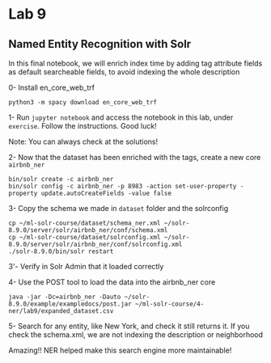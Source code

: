 # Lab 9
## Named Entity Recognition with Solr

In this final notebook, we will enrich index time by adding tag attribute fields as default searcheable fields, to avoid indexing the whole description

0- Install en_core_web_trf

```
python3 -m spacy download en_core_web_trf
```

1- Run `jupyter notebook` and access the notebook in this lab, under `exercise`. Follow the instructions. Good luck!

Note: You can always check at the solutions!

2- Now that the dataset has been enriched with the tags, create a new core `airbnb_ner`

```
bin/solr create -c airbnb_ner
bin/solr config -c airbnb_ner -p 8983 -action set-user-property -property update.autoCreateFields -value false
```

3- Copy the schema we made in `dataset` folder and the solrconfig

```
cp ~/ml-solr-course/dataset/schema_ner.xml ~/solr-8.9.0/server/solr/airbnb_ner/conf/schema.xml
cp ~/ml-solr-course/dataset/solrconfig.xml ~/solr-8.9.0/server/solr/airbnb_ner/conf/solrconfig.xml
./solr-8.9.0/bin/solr restart
```

3'- Verify in Solr Admin that it loaded correctly

4- Use the POST tool to load the data into the airbnb_ner core

```
java -jar -Dc=airbnb_ner -Dauto ~/solr-8.9.0/example/exampledocs/post.jar ~/ml-solr-course/4-ner/lab9/expanded_dataset.csv
```

5- Search for any entity, like New York, and check it still returns it. If you check the schema.xml, we are not indexing the description or neighborhood

Amazing!! NER helped make this search engine more maintainable!
